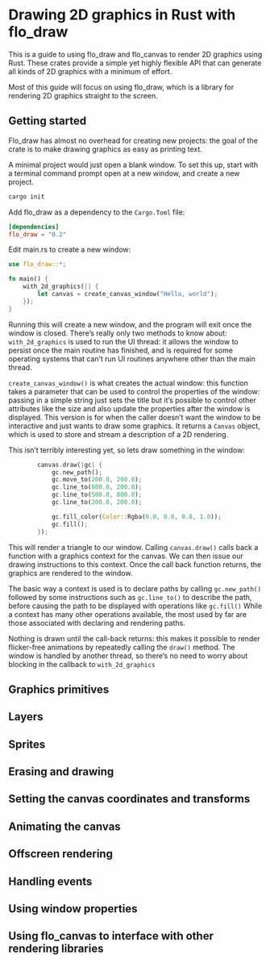# Drawing 2D graphics in Rust with flo\_draw

This is a guide to using flo\_draw and flo\_canvas to render 2D graphics using Rust. These crates provide a simple yet highly flexible API that can generate all kinds of 2D graphics with a minimum of effort.

Most of this guide will focus on using flo\_draw, which is a library for rendering 2D graphics straight to the screen.

## Getting started

Flo\_draw has almost no overhead for creating new projects: the goal of the crate is to make drawing graphics as easy as printing text.

A minimal project would just open a blank window. To set this up, start with a terminal command prompt open at a new window, and create a new project.

```bash
cargo init
```

Add flo\_draw as a dependency to the `Cargo.Toml` file:

```Toml
[dependencies]
flo_draw = "0.2"
```

Edit main.rs to create a new window:

```rust
use flo_draw::*;

fn main() {
    with_2d_graphics(|| {
        let canvas = create_canvas_window("Hello, world");
    });
}
```

Running this will create a new window, and the program will exit once the window is closed. There’s really only two methods to know about: `with_2d_graphics` is used to run the UI thread: it allows the window to persist once the main routine has finished, and is required for some operating systems that can’t run UI routines anywhere other than the main thread.

`create_canvas_window()` is what creates the actual window: this function takes a parameter that can be used to control the properties of the window: passing in a simple string just sets the title but it’s possible to control other attributes like the size and also update the properties after the window is displayed. This version is for when the caller doesn’t want the window to be interactive and just wants to draw some graphics. It returns a `Canvas` object, which is used to store and stream a description of a 2D rendering.

This isn’t terribly interesting yet, so lets draw something in the window:

```rust
        canvas.draw(|gc| {
            gc.new_path();
            gc.move_to(200.0, 200.0);
            gc.line_to(800.0, 200.0);
            gc.line_to(500.0, 800.0);
            gc.line_to(200.0, 200.0);

            gc.fill_color(Color::Rgba(0.0, 0.0, 0.8, 1.0));
            gc.fill();
        });
```

This will render a triangle to our window. Calling `canvas.draw()` calls back a function with a graphics context for the canvas. We can then issue our drawing instructions to this context. Once the call back function returns, the graphics are rendered to the window.

The basic way a context is used is to declare paths by calling `gc.new_path()` followed by some instructions such as `gc.line_to()` to describe the path, before causing the path to be displayed with operations like `gc.fill()`  While a context has many other operations available, the most used by far are those associated with declaring and rendering paths.

Nothing is drawn until the call-back returns: this makes it possible to render flicker-free animations by repeatedly calling the `draw()` method. The window is handled by another thread, so there’s no need to worry about blocking in the callback to `with_2d_graphics`

## Graphics primitives

## Layers

## Sprites

## Erasing and drawing

## Setting the canvas coordinates and transforms

## Animating the canvas

## Offscreen rendering

## Handling events

## Using window properties

## Using flo\_canvas to interface with other rendering libraries